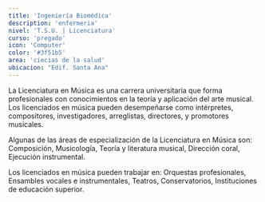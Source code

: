 ```yaml
---
title: 'Ingeniería Biomédica'
description: 'enfermeria'
nivel: 'T.S.U. | Licenciatura'
curso: 'pregado'
icon: 'Computer'
color: '#3f51b5'
area: 'ciecias de la salud'
ubicacion: "Edif. Santa Ana"
---
```


La Licenciatura en Música es una carrera universitaria que forma profesionales con conocimientos en la teoría y aplicación del arte musical. Los licenciados en música pueden desempeñarse como intérpretes, compositores, investigadores, arreglistas, directores, y promotores musicales. 

Algunas de las áreas de especialización de la Licenciatura en Música son: Composición, Musicología, Teoría y literatura musical, Dirección coral, Ejecución instrumental. 

Los licenciados en música pueden trabajar en: Orquestas profesionales, Ensambles vocales e instrumentales, Teatros, Conservatorios, Instituciones de educación superior. 

